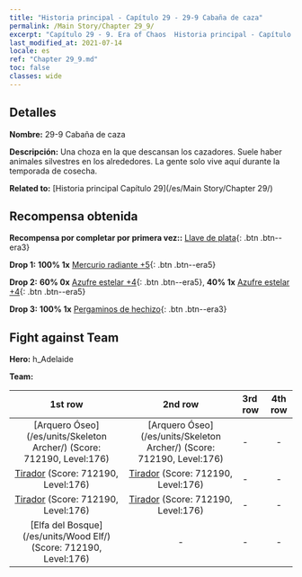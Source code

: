 ```yaml
---
title: "Historia principal - Capítulo 29 - 29-9 Cabaña de caza"
permalink: /Main Story/Chapter 29_9/
excerpt: "Capítulo 29 - 9. Era of Chaos  Historia principal - Capítulo 29_9. 29-9 Cabaña de caza"
last_modified_at: 2021-07-14
locale: es
ref: "Chapter 29_9.md"
toc: false
classes: wide
---
```


## Detalles

 **Nombre:** 29-9 Cabaña de caza

 **Descripción:** Una choza en la que descansan los cazadores. Suele haber animales silvestres en los alrededores. La gente solo vive aquí durante la temporada de cosecha.

 **Related to:** [Historia principal Capítulo 29](/es/Main Story/Chapter 29/)

## Recompensa obtenida

 **Recompensa por completar por primera vez::** [Llave de plata](/ItemsES/con_693/){: .btn .btn--era3}

 **Drop 1:** **100% 1x** [Mercurio radiante +5](/ItemsES/mat_98/){: .btn .btn--era5}

 **Drop 2:** **60% 0x** [Azufre estelar +4](/ItemsES/mat_92/){: .btn .btn--era5}, **40% 1x** [Azufre estelar +4](/ItemsES/mat_92/){: .btn .btn--era5}

 **Drop 3:** **100% 1x** [Pergaminos de hechizo](/ItemsES/con_694/){: .btn .btn--era3}


## Fight against Team
 **Hero:** h_Adelaide

 **Team:**


  | 1st row | 2nd row | 3rd row | 4th row |
  |:----:|:----:|:----|:----:|
  | [Arquero Óseo](/es/units/Skeleton Archer/) (Score: 712190, Level:176)  | [Arquero Óseo](/es/units/Skeleton Archer/) (Score: 712190, Level:176)  | - | - |
  | [Tirador](/es/units/Sharpshooter/) (Score: 712190, Level:176)  | [Tirador](/es/units/Sharpshooter/) (Score: 712190, Level:176)  | - | - |
  | [Tirador](/es/units/Sharpshooter/) (Score: 712190, Level:176)  | [Tirador](/es/units/Sharpshooter/) (Score: 712190, Level:176)  | - | - |
  | [Elfa del Bosque](/es/units/Wood Elf/) (Score: 712190, Level:176)  | - | - | - |


